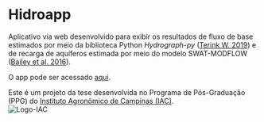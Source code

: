 # Hidroapp

Aplicativo via web desenvolvido para exibir os resultados de fluxo de base estimados por meio da biblioteca Python *Hydrograph-py* ([Terink W. 2019](https://app.readthedocs.org/projects/hydrograph-py/downloads/pdf/latest/)) e de recarga de aquíferos estimada por meio do modelo SWAT-MODFLOW ([Bailey et al. 2016](https://onlinelibrary.wiley.com/doi/full/10.1002/hyp.10933)).

O app pode ser acessado [aqui](https://hidroapp-ubrzbjvsapplgmsjp96xwbx.streamlit.app/).

Este é um projeto da tese desenvolvida no Programa de Pós-Graduação (PPG) do [Instituto Agronômico de Campinas (IAC)](https://www.iac.sp.gov.br/). <br>
![Logo-IAC](https://www.forumcampinas.org.br/wp-content/uploads/2014/11/iac-1.png "IAC")
